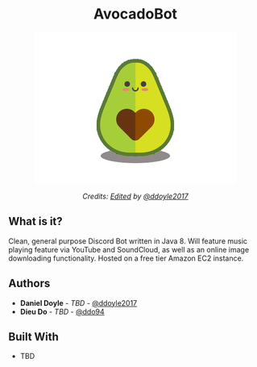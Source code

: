 <h1 align="center"> AvocadoBot </h1>

<div align="center">
	<img src="https://github.com/ddoyle2017/AvocadoBot/blob/master/avocado.png"/>
	<p>
      <em>Credits: <a href="https://www.pinterest.com/pin/143200463135381917/">Edited</a> by <a href="https://github.com/ddoyle2017">@ddoyle2017</a> 
      </em>
    </p>
</div>


## What is it?

Clean, general purpose Discord Bot written in Java 8. Will feature music playing feature via YouTube and SoundCloud, as well as an online image downloading functionality. Hosted on a free tier Amazon EC2 instance.

## Authors

* **Daniel Doyle** - *TBD* - [@ddoyle2017](https://github.com/ddoyle2017)
* **Dieu Do** - *TBD* - [@ddo94](https://github.com/ddo94) 

## Built With

* TBD
